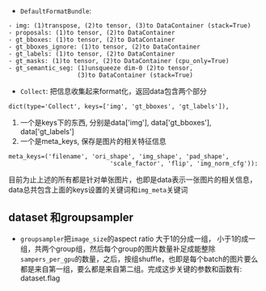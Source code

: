 - `DefaultFormatBundle`:
```
- img: (1)transpose, (2)to tensor, (3)to DataContainer (stack=True)
- proposals: (1)to tensor, (2)to DataContainer
- gt_bboxes: (1)to tensor, (2)to DataContainer
- gt_bboxes_ignore: (1)to tensor, (2)to DataContainer
- gt_labels: (1)to tensor, (2)to DataContainer
- gt_masks: (1)to tensor, (2)to DataContainer (cpu_only=True)
- gt_semantic_seg: (1)unsqueeze dim-0 (2)to tensor,
                   (3)to DataContainer (stack=True)
```

- `Collect`: 把信息收集起来format化，返回data包含两个部分  
```
dict(type='Collect', keys=['img', 'gt_bboxes', 'gt_labels']),
```
1. 一个是keys下的东西, 分别是data['img'], data['gt_bboxes'], data['gt_labels']
2. 一个是meta_keys, 保存是图片的相关特征信息
```
meta_keys=('filename', 'ori_shape', 'img_shape', 'pad_shape',
                            'scale_factor', 'flip', 'img_norm_cfg')):
```
目前为止上述的所有都是针对单张图片，也即是data表示一张图片的相关信息，data总共包含上面的keys设置的关键词和`img_meta`关键词


## dataset 和groupsampler

- `groupsampler`把`image_size`的aspect ratio 大于1的分成一组， 小于1的成一组，共两个group组，然后每个group的图片数量补足成能整除`sampers_per_gpu`的数量，之后，按组shuffle，也即是每个batch的图片要么都是来自第一组，要么都是来自第二组。完成这步关键的参数和函数有: dataset.flag
